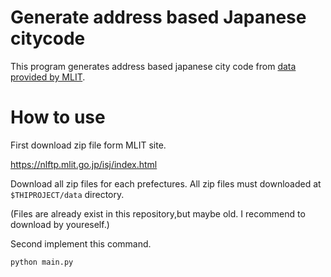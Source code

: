 # Generate address based Japanese citycode 
This program generates address based japanese city code from [data provided by MLIT](https://nlftp.mlit.go.jp/isj/index.html).

# How to use
First download zip file form MLIT site.

https://nlftp.mlit.go.jp/isj/index.html

Download all zip files for each prefectures.
All zip files must downloaded at `$THIPROJECT/data` directory.

(Files are already exist in this repository,but maybe old. I recommend to download by youreself.)


Second implement this command.

```
python main.py
```



